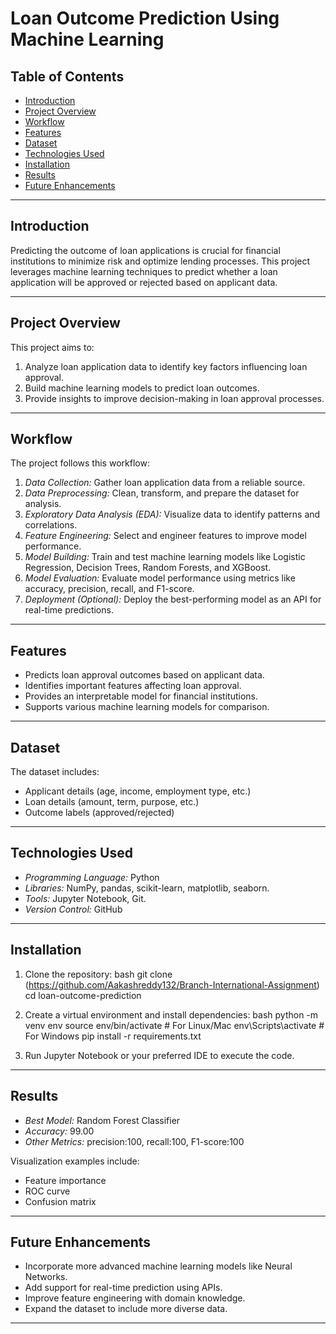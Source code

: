 # Loan Outcome Prediction Using Machine Learning

## Table of Contents
- [Introduction](#introduction)
- [Project Overview](#project-overview)
- [Workflow](#workflow)
- [Features](#features)
- [Dataset](#dataset)
- [Technologies Used](#technologies-used)
- [Installation](#installation)
- [Results](#results)
- [Future Enhancements](#future-enhancements)

---

## Introduction
Predicting the outcome of loan applications is crucial for financial institutions to minimize risk and optimize lending processes. This project leverages machine learning techniques to predict whether a loan application will be approved or rejected based on applicant data.

---

## Project Overview
This project aims to:
1. Analyze loan application data to identify key factors influencing loan approval.
2. Build machine learning models to predict loan outcomes.
3. Provide insights to improve decision-making in loan approval processes.

---

## Workflow
The project follows this workflow:

1. *Data Collection:* Gather loan application data from a reliable source.
2. *Data Preprocessing:* Clean, transform, and prepare the dataset for analysis.
3. *Exploratory Data Analysis (EDA):* Visualize data to identify patterns and correlations.
4. *Feature Engineering:* Select and engineer features to improve model performance.
5. *Model Building:* Train and test machine learning models like Logistic Regression, Decision Trees, Random Forests, and XGBoost.
6. *Model Evaluation:* Evaluate model performance using metrics like accuracy, precision, recall, and F1-score.
7. *Deployment (Optional):* Deploy the best-performing model as an API for real-time predictions.

---

## Features
- Predicts loan approval outcomes based on applicant data.
- Identifies important features affecting loan approval.
- Provides an interpretable model for financial institutions.
- Supports various machine learning models for comparison.

---

## Dataset
The dataset includes:
- Applicant details (age, income, employment type, etc.)
- Loan details (amount, term, purpose, etc.)
- Outcome labels (approved/rejected)

---

## Technologies Used
- *Programming Language:* Python
- *Libraries:* NumPy, pandas, scikit-learn, matplotlib, seaborn.
- *Tools:* Jupyter Notebook, Git.
- *Version Control:* GitHub

---

## Installation
1. Clone the repository:
   bash
   git clone (https://github.com/Aakashreddy132/Branch-International-Assignment)
   cd loan-outcome-prediction
   
2. Create a virtual environment and install dependencies:
   bash
   python -m venv env
   source env/bin/activate  # For Linux/Mac
   env\Scripts\activate     # For Windows
   pip install -r requirements.txt
   
3. Run Jupyter Notebook or your preferred IDE to execute the code.

---

## Results
- *Best Model:* Random Forest Classifier 
- *Accuracy:* 99.00
- *Other Metrics:* precision:100, recall:100, F1-score:100

Visualization examples include:
- Feature importance
- ROC curve
- Confusion matrix

---

## Future Enhancements
- Incorporate more advanced machine learning models like Neural Networks.
- Add support for real-time prediction using APIs.
- Improve feature engineering with domain knowledge.
- Expand the dataset to include more diverse data.

---
